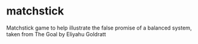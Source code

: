 # matchstick
Matchstick game to help illustrate the false promise of a balanced system, taken from The Goal by Eliyahu Goldratt
